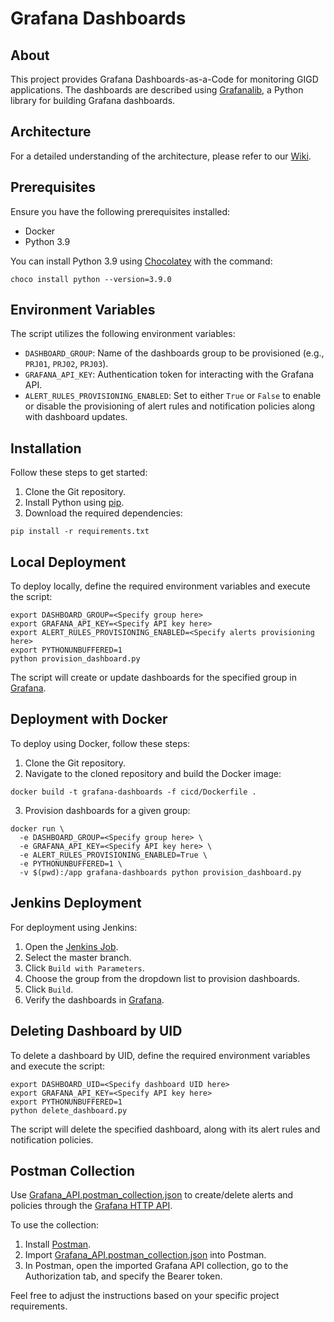 # Grafana Dashboards

## About

This project provides Grafana Dashboards-as-a-Code for monitoring GIGD applications. The dashboards are described
using [Grafanalib](https://github.com/weaveworks/grafanalib), a Python library for building Grafana dashboards.

## Architecture

For a detailed understanding of the architecture, please refer to
our [Wiki](https://medium.com/@tarantool/grafana-as-code-b642cac9ae75).

## Prerequisites

Ensure you have the following prerequisites installed:

- Docker
- Python 3.9

You can install Python 3.9 using [Chocolatey](https://community.chocolatey.org/) with the command:

```shell
choco install python --version=3.9.0
```

## Environment Variables

The script utilizes the following environment variables:

- `DASHBOARD_GROUP`: Name of the dashboards group to be provisioned (e.g., `PRJ01`, `PRJ02`, `PRJ03`).
- `GRAFANA_API_KEY`: Authentication token for interacting with the Grafana API.
- `ALERT_RULES_PROVISIONING_ENABLED`: Set to either `True` or `False` to enable or disable the provisioning of alert
  rules and notification policies along with dashboard updates.

## Installation

Follow these steps to get started:

1. Clone the Git repository.
2. Install Python using [pip](https://pip.pypa.io/en/stable/installation/).
3. Download the required dependencies:

```shell
pip install -r requirements.txt
```

## Local Deployment

To deploy locally, define the required environment variables and execute the script:

```shell
export DASHBOARD_GROUP=<Specify group here>
export GRAFANA_API_KEY=<Specify API key here>
export ALERT_RULES_PROVISIONING_ENABLED=<Specify alerts provisioning here>
export PYTHONUNBUFFERED=1
python provision_dashboard.py
```

The script will create or update dashboards for the specified group in [Grafana](https://your-grafana-ip/).

## Deployment with Docker

To deploy using Docker, follow these steps:

1. Clone the Git repository.
2. Navigate to the cloned repository and build the Docker image:

```shell
docker build -t grafana-dashboards -f cicd/Dockerfile .
```

3. Provision dashboards for a given group:

```shell
docker run \
  -e DASHBOARD_GROUP=<Specify group here> \
  -e GRAFANA_API_KEY=<Specify API key here> \
  -e ALERT_RULES_PROVISIONING_ENABLED=True \
  -e PYTHONUNBUFFERED=1 \
  -v $(pwd):/app grafana-dashboards python provision_dashboard.py
```

## Jenkins Deployment

For deployment using Jenkins:

1. Open the [Jenkins Job](https://your-jenkins/view/project/job/provision_grafana-dashboards/).
2. Select the master branch.
3. Click `Build with Parameters`.
4. Choose the group from the dropdown list to provision dashboards.
5. Click `Build`.
6. Verify the dashboards in [Grafana](https://your-grafana-ip/).

## Deleting Dashboard by UID

To delete a dashboard by UID, define the required environment variables and execute the script:

```shell
export DASHBOARD_UID=<Specify dashboard UID here>
export GRAFANA_API_KEY=<Specify API key here>
export PYTHONUNBUFFERED=1
python delete_dashboard.py
```

The script will delete the specified dashboard, along with its alert rules and notification policies.

[//]: # ()

[//]: # (## Grafana Code Generator)

[//]: # ()

[//]: # (The application generates enumerations for Grafana ContactPoints, Folders, and Datasources. To run the script, execute:)

[//]: # ()

[//]: # (```shell)

[//]: # (export GRAFANA_API_KEY=<Specify API key here>)

[//]: # (python com/kn/generator/run.py)

[//]: # (```)

[//]: # ()

[//]: # (This will fetch folders, contact points, and datasources using the Grafana API and generate the enumeration files:)

[//]: # ()

[//]: # (- [ContactPoints.py]&#40;com/kn/monitoring/generated/ContactPoints.py&#41;)

[//]: # (- [Folders.py]&#40;com/kn/monitoring/generated/Folders.py&#41;)

[//]: # (- [ElasticsearchDatasources.py]&#40;com/kn/monitoring/generated/ElasticsearchDatasources.py&#41;)

[//]: # (- [PrometheusDatasources.py]&#40;com/kn/monitoring/generated/PrometheusDatasources.py&#41;)

[//]: # ()

[//]: # (Commit the generated files to reflect the changes.)

## Postman Collection

Use [Grafana_API.postman_collection.json](Grafana_API.postman_collection.json) to create/delete alerts and policies
through the [Grafana HTTP API](https://grafana.com/docs/grafana/latest/developers/http_api/).

To use the collection:

1. Install [Postman](https://www.postman.com/downloads/).
2. Import [Grafana_API.postman_collection.json](Grafana_API.postman_collection.json) into Postman.
3. In Postman, open the imported Grafana API collection, go to the Authorization tab, and specify the Bearer token.

Feel free to adjust the instructions based on your specific project requirements.